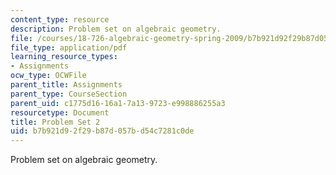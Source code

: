 ```yaml
---
content_type: resource
description: Problem set on algebraic geometry.
file: /courses/18-726-algebraic-geometry-spring-2009/b7b921d92f29b87d057bd54c7281c0de_MIT18_726s09_pset02.pdf
file_type: application/pdf
learning_resource_types:
- Assignments
ocw_type: OCWFile
parent_title: Assignments
parent_type: CourseSection
parent_uid: c1775d16-16a1-7a13-9723-e998886255a3
resourcetype: Document
title: Problem Set 2
uid: b7b921d9-2f29-b87d-057b-d54c7281c0de
---
```

Problem set on algebraic geometry.

